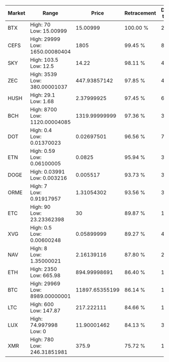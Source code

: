 | Market | Range | Price| Retracement | Doubles to 50% |
| --- | --- | --- | --- | --- |
| BTX | High: 70<br />Low: 15.00999 | 15.00999 | 100.00 % | 2.83 |
| CEFS | High: 29999<br />Low: 1650.00080404 | 1805 | 99.45 % | 8.77 |
| SKY | High: 103.5<br />Low: 12.5 | 14.22 | 98.11 % | 4.08 |
| ZEC | High: 3539<br />Low: 380.00001037 | 447.93857142 | 97.85 % | 4.37 |
| HUSH | High: 29.1<br />Low: 1.68 | 2.37999925 | 97.45 % | 6.47 |
| BCH | High: 8700<br />Low: 1120.00004085 | 1319.99999999 | 97.36 % | 3.72 |
| DOT | High: 0.4<br />Low: 0.01370023 | 0.02697501 | 96.56 % | 7.67 |
| ETN | High: 0.59<br />Low: 0.06100005 | 0.0825 | 95.94 % | 3.95 |
| DOGE | High: 0.03991<br />Low: 0.003216 | 0.005517 | 93.73 % | 3.91 |
| ORME | High: 7<br />Low: 0.91917957 | 1.31054302 | 93.56 % | 3.02 |
| ETC | High: 90<br />Low: 23.23362398 | 30 | 89.87 % | 1.89 |
| XVG | High: 0.5<br />Low: 0.00600248 | 0.05899999 | 89.27 % | 4.29 |
| NAV | High: 8<br />Low: 1.35000021 | 2.16139116 | 87.80 % | 2.16 |
| ETH | High: 2350<br />Low: 665.98 | 894.99998691 | 86.40 % | 1.68 |
| BTC | High: 29969<br />Low: 8989.00000001 | 11897.65355199 | 86.14 % | 1.64 |
| LTC | High: 600<br />Low: 147.87 | 217.222111 | 84.66 % | 1.72 |
| LUX | High: 74.997998<br />Low: 0 | 11.90001462 | 84.13 % | 3.15 |
| XMR | High: 780<br />Low: 246.31851981 | 375.9 | 75.72 % | 1.37 |

